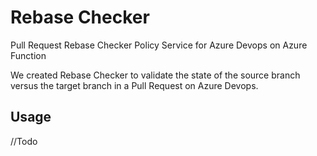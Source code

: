 # Rebase Checker
Pull Request Rebase Checker Policy Service for Azure Devops on Azure Function

We created Rebase Checker to validate the state of the source branch versus the target branch in a Pull Request on Azure Devops.

## Usage

//Todo